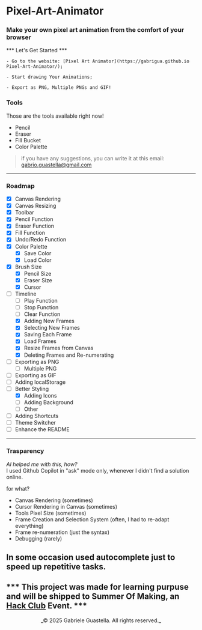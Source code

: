 # Pixel-Art-Animator
### Make your own pixel art animation from the comfort of your browser

*** Let's Get Started ***

```
- Go to the website: [Pixel Art Animator](https://gabrigua.github.io Pixel-Art-Animator/);

- Start drawing Your Animations;

- Export as PNG, Multiple PNGs and GIF!
```
### Tools
Those are the tools available right now!

- Pencil
- Eraser
- Fill Bucket
- Color Palette

> if you have any suggestions, you can write it at this email: gabrio.guastella@gmail.com


---
### Roadmap
- [x] Canvas Rendering
- [x] Canvas Resizing
- [x] Toolbar
- [x] Pencil Function
- [x] Eraser Function
- [x] Fill Function
- [x] Undo/Redo Function
- [x] Color Palette
    - [x] Save Color
    - [x] Load Color
- [x] Brush Size
    - [x] Pencil Size
    - [x] Eraser Size
    - [x] Cursor
- [ ] Timeline
    - [ ] Play Function
    - [ ] Stop Function
    - [ ] Clear Function
    - [x] Adding New Frames
    - [x] Selecting New Frames
    - [x] Saving Each Frame
    - [x] Load Frames
    - [x] Resize Frames from Canvas
    - [x] Deleting Frames and Re-numerating
- [ ] Exporting as PNG
    - [ ] Multiple PNG
- [ ] Exporting as GIF
- [ ] Adding localStorage
- [ ] Better Styling
    - [x] Adding Icons
    - [ ] Adding Background
    - [ ] Other
- [ ] Adding Shortcuts
- [ ] Theme Switcher
- [ ] Enhance the README
---
### Trasparency
*AI helped me with this, how?*<br>
I used Github Copilot in "ask" mode only, whenever I didn't find a solution online.


for what?

- Canvas Rendering (sometimes)
- Cursor Rendering in Canvas (sometimes)
- Tools Pixel Size (sometimes) 
- Frame Creation and Selection System (often, I had to re-adapt everything)
- Frame re-numeration (just the syntax)
- Debugging (rarely)

In some occasion used autocomplete just to speed up repetitive tasks.
---
*** This project was made for learning purpuse and will be shipped to Summer Of Making, an [Hack Club](https://hackclub.com/) Event. ***
---
<p align="center">_© 2025 Gabriele Guastella. All rights reserved._</p>

